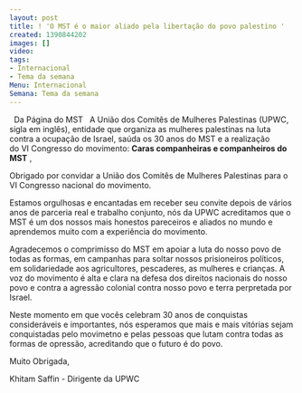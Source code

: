 ```yaml
---
layout: post
title: ! 'O MST é o maior aliado pela libertação do povo palestino '
created: 1390844202
images: []
video: 
tags:
- Internacional
- Tema da semana
Menu: Internacional
Semana: Tema da semana
---
```



 
Da Página do MST
 
A União dos Comitês de Mulheres Palestinas (UPWC, sigla em inglês), entidade que organiza as mulheres palestinas na luta contra a ocupação de Israel, saúda os 30 anos do MST e a realização do VI Congresso do movimento:
**Caras companheiras e companheiros do MST**
,


Obrigado por convidar a União dos Comitês de Mulheres Palestinas para o VI Congresso nacional do movimento.


Estamos orgulhosas e encantadas em receber seu convite depois de vários anos de parceria real e trabalho conjunto, nós da UPWC acreditamos que o MST é um dos nossos mais honestos pareceiros e aliados no mundo e aprendemos muito com a experiência do movimento.


Agradecemos o comprimisso do MST em apoiar a luta do nosso povo de todas as formas, em campanhas para soltar nossos prisioneiros políticos, em solidariedade aos agricultores, pescaderes, as mulheres e crianças. A voz do movimento é alta e clara na defesa dos direitos nacionais do nosso povo e contra a agressão colonial contra nosso povo e terra perpretada por Israel.


Neste momento em que vocês celebram 30 anos de conquistas consideráveis e importantes, nós esperamos que mais e mais vitórias sejam conquistadas pelo movimetno e pelas pessoas que lutam contra todas as formas de opressão, acreditando que o futuro é do povo.



Muito Obrigada,


Khitam Saffin - Dirigente da UPWC

